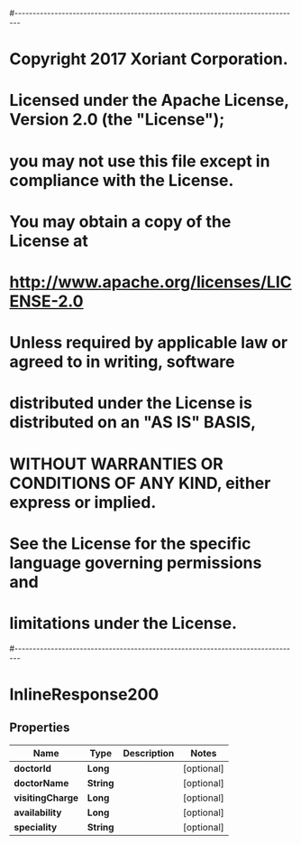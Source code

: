 #-------------------------------------------------------------------------------
# Copyright 2017 Xoriant Corporation.
# Licensed under the Apache License, Version 2.0 (the "License");
# you may not use this file except in compliance with the License.
# You may obtain a copy of the License at
# 
#      http://www.apache.org/licenses/LICENSE-2.0
# 
# Unless required by applicable law or agreed to in writing, software
# distributed under the License is distributed on an "AS IS" BASIS,
# WITHOUT WARRANTIES OR CONDITIONS OF ANY KIND, either express or implied.
# See the License for the specific language governing permissions and
# limitations under the License.
#-------------------------------------------------------------------------------
# InlineResponse200

## Properties
Name | Type | Description | Notes
------------ | ------------- | ------------- | -------------
**doctorId** | **Long** |  |  [optional]
**doctorName** | **String** |  |  [optional]
**visitingCharge** | **Long** |  |  [optional]
**availability** | **Long** |  |  [optional]
**speciality** | **String** |  |  [optional]



